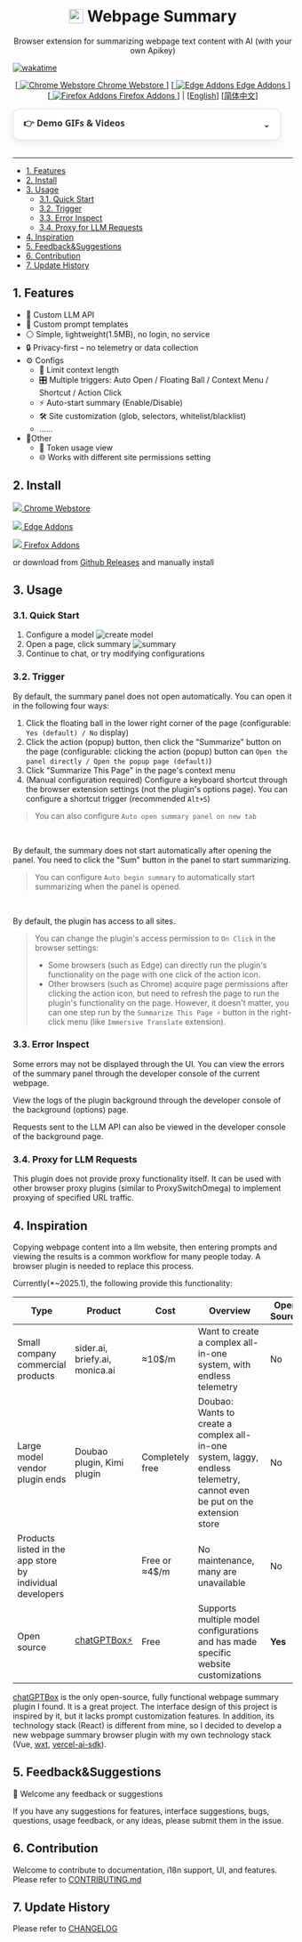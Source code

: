 <h1 align="center" style="display: flex; flex-direction: row;justify-content:center; align-items: center; gap:.25em;">
 <img src="./packages/ext/assets/16.png" width="26"/>
 <span> Webpage Summary </span>
</h1>
<p align="center">Browser extension for summarizing webpage text content with AI (with your own Apikey)</p>




[![wakatime](https://wakatime.com/badge/user/6476bd96-6b6e-4943-b20d-e7f34889cb5a/project/34d281d5-2656-4ac2-a17c-4141f46d06f7.svg)](https://wakatime.com/badge/user/6476bd96-6b6e-4943-b20d-e7f34889cb5a/project/34d281d5-2656-4ac2-a17c-4141f46d06f7)

<p align="center">
[<a href="https://chromewebstore.google.com/detail/dhdnamkkepndgjimbpacmibkblndangk?utm_source=item-share-cp">
  <img src="/docs/img/google-store.svg" alt="Chrome Webstore"> Chrome Webstore
</a>]
[<a href="https://microsoftedge.microsoft.com/addons/detail/jidechjgegiafmcmmhlifebacppcfboe">
  <img src="/docs/img/edge.svg" alt="Edge Addons"> Edge Addons
</a>]
[<a href="https://addons.mozilla.org/firefox/addon/webpage-summary/">
  <img src="/docs/img/firefox.svg" alt="Firefox Addons"> Firefox Addons
</a>]
  <span>|<span>
  [<a href="./README.md">English</a>]
  [<a href="./docs/README_zh.md">简体中文</a>]
</p>

<details style="border:1px solid #ddd;border-radius:12px;box-shadow:0 4px 14px rgba(0,0,0,0.08);max-width:480px;background:#fff;font-family:system-ui,sans-serif;">
  <summary style="list-style:none;cursor:pointer;padding:14px 18px;font-size:1rem;font-weight:600;color:#333;display:flex;align-items:center;justify-content:space-between;">
    👉 Demo GIFs & Videos
    <span style="font-size:0.9rem;transition:transform 0.25s ease;">⌄</span>
  </summary>

  https://github.com/user-attachments/assets/2a610cb2-e268-46a5-ab06-064a2037abfe

  ![summary](/docs/img/summary-anim.webp)
</details>

<br/>
<hr/>


- [1. Features](#1-features)
- [2. Install](#2-install)
- [3. Usage](#3-usage)
  - [3.1. Quick Start](#31-quick-start)
  - [3.2. Trigger](#32-trigger)
  - [3.3. Error Inspect](#33-error-inspect)
  - [3.4. Proxy for LLM Requests](#34-proxy-for-llm-requests)
- [4. Inspiration](#4-inspiration)
- [5. Feedback\&Suggestions](#5-feedbacksuggestions)
- [6. Contribution](#6-contribution)
- [7. Update History](#7-update-history)

## 1. Features

- 🔧 Custom LLM API
- 📝 Custom prompt templates
- ⚪ Simple, lightweight(1.5MB), no login, no service
- 🔒 Privacy-first – no telemetry or data collection
- ⚙ Configs
  - 📏 Limit context length
  - 🎛️ Multiple triggers: Auto Open / Floating Ball / Context Menu / Shortcut / Action Click
  - ⚡ Auto-start summary (Enable/Disable)
  - 🛠️ Site customization (glob, selectors, whitelist/blacklist)
  - ......
- 🌊Other
  -  👀 Token usage view
  -  🌐 Works with different site permissions setting



## 2. Install
[![](/docs/img/google-store.svg) Chrome Webstore](https://chromewebstore.google.com/detail/dhdnamkkepndgjimbpacmibkblndangk?utm_source=item-share-cp)

[![](/docs//img/edge.svg) Edge Addons](https://microsoftedge.microsoft.com/addons/detail/jidechjgegiafmcmmhlifebacppcfboe)

[![](/docs/img/firefox.svg) Firefox Addons](https://addons.mozilla.org/firefox/addon/webpage-summary/)


or download from [Github Releases](https://github.com/slow-groovin/webpage-summary/releases) and manually install

## 3. Usage

### 3.1. Quick Start

1.  Configure a model
![create model](/docs/img/create-model-anim.webp?width=500&height=300)
2.  Open a page, click summary
![summary](/docs/img/summary-anim.webp)
3.  Continue to chat, or try modifying configurations

### 3.2. Trigger

By default, the summary panel does not open automatically. You can open it in the following four ways:

1.  Click the floating ball in the lower right corner of the page (configurable: `Yes (default) / No` display)
2.  Click the action (popup) button, then click the "Summarize" button on the page (configurable: clicking the action (popup) button can `Open the panel directly / Open the popup page (default)`)
3.  Click "Summarize This Page" in the page's context menu
4.  (Manual configuration required) Configure a keyboard shortcut through the browser extension settings (not the plugin's options page). You can configure a shortcut trigger (recommended `Alt+S`)

> You can also configure `Auto open summary panel on new tab`

<br>

By default, the summary does not start automatically after opening the panel. You need to click the "Sum" button in the panel to start summarizing.

> You can configure `Auto begin summary` to automatically start summarizing when the panel is opened.

<br>

By default, the plugin has access to all sites.

> You can change the plugin's access permission to `On Click` in the browser settings:
> - Some browsers (such as Edge) can directly run the plugin's functionality on the page with one click of the action icon.
> - Other browsers (such as Chrome) acquire page permissions after clicking the action icon, but need to refresh the page to run the plugin's functionality on the page. However, it doesn't matter, you can one step run by the `Summarize This Page ⚡` button in the right-click menu (like `Immersive Translate` extension).

### 3.3. Error Inspect

Some errors may not be displayed through the UI. You can view the errors of the summary panel through the developer console of the current webpage.

View the logs of the plugin background through the developer console of the background (options) page.

Requests sent to the LLM API can also be viewed in the developer console of the background page.

### 3.4. Proxy for LLM Requests

This plugin does not provide proxy functionality itself. It can be used with other browser proxy plugins (similar to ProxySwitchOmega) to implement proxying of specified URL traffic.

## 4. Inspiration

Copying webpage content into a llm website, then entering prompts and viewing the results is a common workflow for many people today. A browser plugin is needed to replace this process.

Currently(*~2025.1), the following provide this functionality:

| Type                                                      | Product                                                | Cost            | Overview                                                                                                                 | Open Source | User Experience |
| --------------------------------------------------------- | ------------------------------------------------------ | --------------- | ------------------------------------------------------------------------------------------------------------------------ | ----------- | --------------- |
| Small company commercial products                         | sider.ai, briefy.ai, monica.ai                         | ≈10$/m          | Want to create a complex all-in-one system, with endless telemetry                                                       | No          | Good            |
| Large model vendor plugin ends                            | Doubao plugin, Kimi plugin                             | Completely free | Doubao: Wants to create a complex all-in-one system, laggy, endless telemetry, cannot even be put on the extension store | No          | Good+           |
| Products listed in the app store by individual developers |                                                        | Free or ≈4$/m   | No maintenance, many are unavailable                                                                                     | No          | Poor            |
| Open source                                               | [chatGPTBox⚡](https://github.com/josStorer/chatGPTBox) | Free            | Supports multiple model configurations and has made specific website customizations                                      | **Yes**     | Good            |

[chatGPTBox](https://github.com/josStorer/chatGPTBox) is the only open-source, fully functional webpage summary plugin I found. It is a great project. The interface design of this project is inspired by it, but it lacks prompt customization features. In addition, its technology stack (React) is different from mine, so I decided to develop a new webpage summary browser plugin with my own technology stack (Vue, [wxt](https://github.com/wxt-dev/wxt), [vercel-ai-sdk](https://sdk.vercel.ai/)).

## 5. Feedback&Suggestions

🙌 Welcome any feedback or suggestions

If you have any suggestions for features, interface suggestions, bugs, questions, usage feedback, or any ideas, please submit them in the issue.

## 6. Contribution

Welcome to contribute to documentation, i18n support, UI, and features. Please refer to [CONTRIBUTING.md](CONTRIBUTING.md)

## 7. Update History

Please refer to [CHANGELOG](/CHANGELOG.md)
